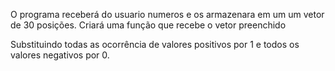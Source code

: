 O programa receberá do usuario numeros e os armazenara em um um vetor de 30 posições. Criará uma função que recebe o vetor preenchido

Substituindo todas as ocorrência de valores positivos por 1 e todos os valores negativos por 0.
